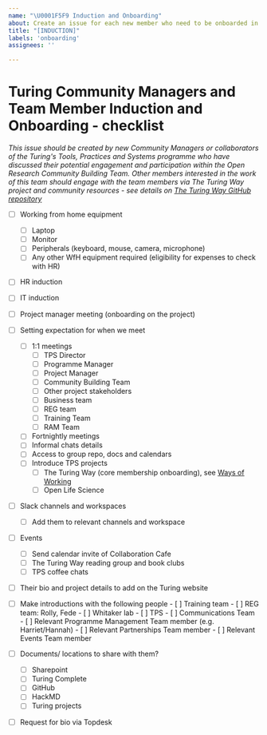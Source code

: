 ```yaml
---
name: "\U0001F5F9 Induction and Onboarding"
about: Create an issue for each new member who need to be onboarded in the team
title: "[INDUCTION]"
labels: 'onboarding'
assignees: ''

---
```


# Turing Community Managers and Team Member Induction and Onboarding - checklist

*This issue should be created by new Community Managers or collaborators of the Turing's Tools, Practices and Systems programme who have discussed their potential engagement and participation within the Open Research Community Building Team. Other members interested in the work of this team should engage with the team members via The Turing Way project and community resources - see details on [The Turing Way GitHub repository](https://github.com/alan-turing-institute/the-turing-way)*

- [ ] Working from home equipment 
    - [ ] Laptop
    - [ ] Monitor 
    - [ ] Peripherals (keyboard, mouse, camera, microphone) 
    - [ ] Any other WfH equipment required (eligibility for expenses to check with HR)
- [ ] HR induction
- [ ] IT induction
- [ ] Project manager meeting (onboarding on the project)
- [ ] Setting expectation for when we meet
    - [ ] 1:1 meetings
        - [ ] TPS Director
        - [ ] Programme Manager
        - [ ] Project Manager
        - [ ] Community Building Team
        - [ ] Other project stakeholders
        - [ ] Business team
        - [ ] REG team
        - [ ] Training Team
        - [ ] RAM Team
    - [ ] Fortnightly meetings
    - [ ] Informal chats details
    - [ ] Access to group repo, docs and calendars
    - [ ] Introduce TPS projects
        - [ ] The Turing Way (core membership onboarding), see [Ways of Working](https://github.com/alan-turing-institute/the-turing-way/blob/main/ways_of_working.md)
        - [ ] Open Life Science
- [ ] Slack channels and workspaces
    - [ ] Add them to relevant channels and workspace
- [ ] Events
    - [ ] Send calendar invite of Collaboration Cafe
    - [ ] The Turing Way reading group and book clubs
    - [ ] TPS coffee chats
- [ ] Their bio and project details to add on the Turing website
- [ ] Make introductions with the following people
        - [ ] Training team
        - [ ] REG team: Rolly, Fede
        - [ ] Whitaker lab
        - [ ] TPS
        - [ ] Communications Team 
        - [ ] Relevant Programme Management Team member (e.g. Harriet/Hannah)
        - [ ] Relevant Partnerships Team member 
        - [ ] Relevant Events Team member 
- [ ] Documents/ locations to share with them? 
	- [ ] Sharepoint
	- [ ] Turing Complete
	- [ ] GitHub
	- [ ] HackMD
	- [ ] Turing projects
- [ ] Request for bio via Topdesk

